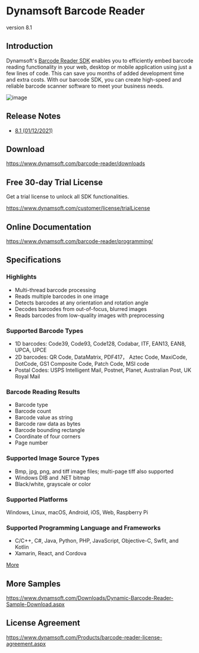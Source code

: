 # Dynamsoft Barcode Reader

version 8.1

## Introduction
 Dynamsoft's [Barcode Reader SDK](https://www.dynamsoft.com/Products/Dynamic-Barcode-Reader.aspx) enables you to efficiently embed barcode reading functionality in your web, desktop or mobile application using just a few lines of code. This can save you months of added development time and extra costs. With our barcode SDK, you can create high-speed and reliable barcode scanner software to meet your business needs.

![image](https://www.dynamsoft.com/CustomerPortal/images/upload/sc-80-Read-barcode-from-scanner-webcam-and-files.PNG)

## Release Notes
- [8.1 (01/12/2021)](https://www.dynamsoft.com/barcode-reader/programming/cplusplus/release-notes/cpp-8.html?ver=latest#81-01122021)

## Download

https://www.dynamsoft.com/barcode-reader/downloads

## Free 30-day Trial License
Get a trial license to unlock all SDK functionalities.

https://www.dynamsoft.com/customer/license/trialLicense


## Online Documentation

https://www.dynamsoft.com/barcode-reader/programming/

## Specifications

### Highlights
- Multi-thread barcode processing
- Reads multiple barcodes in one image
- Detects barcodes at any orientation and rotation angle
- Decodes barcodes from out-of-focus, blurred images
- Reads barcodes from low-quality images with preprocessing

### Supported Barcode Types
- 1D barcodes: Code39, Code93, Code128, Codabar, ITF, EAN13, EAN8, UPCA, UPCE
- 2D barcodes: QR Code, DataMatrix, PDF417， Aztec Code, MaxiCode, DotCode, GS1 Composite Code, Patch Code, MSI code 
- Postal Codes: USPS Intelligent Mail, Postnet, Planet, Australian Post, UK Royal Mail

### Barcode Reading Results
- Barcode type
- Barcode count
- Barcode value as string
- Barcode raw data as bytes
- Barcode bounding rectangle
- Coordinate of four corners
- Page number

### Supported Image Source Types
- Bmp, jpg, png, and tiff image files; multi-page tiff also supported
- Windows DIB and .NET bitmap
- Black/white, grayscale or color

### Supported Platforms
Windows, Linux, macOS, Android, iOS, Web, Raspberry Pi

### Supported Programming Language and Frameworks
- C/C++, C#, Java, Python, PHP, JavaScript, Objective-C, Swfit, and Kotlin
- Xamarin, React, and Cordova

[More](https://www.dynamsoft.com/Products/Dynamic-Barcode-Reader-Feature.aspx)

## More Samples
https://www.dynamsoft.com/Downloads/Dynamic-Barcode-Reader-Sample-Download.aspx

## License Agreement
https://www.dynamsoft.com/Products/barcode-reader-license-agreement.aspx

